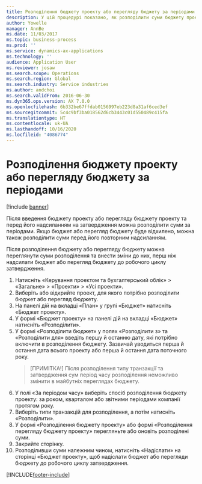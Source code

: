 ```yaml
---
title: Розподілення бюджету проекту або перегляду бюджету за періодами
description: У цій процедурі показано, як розподілити суми бюджету проекту за періодами.
author: Yowelle
manager: AnnBe
ms.date: 11/03/2017
ms.topic: business-process
ms.prod: ''
ms.service: dynamics-ax-applications
ms.technology: ''
audience: Application User
ms.reviewer: josaw
ms.search.scope: Operations
ms.search.region: Global
ms.search.industry: Service industries
ms.author: andchoi
ms.search.validFrom: 2016-06-30
ms.dyn365.ops.version: AX 7.0.0
ms.openlocfilehash: 6b332be67ffdab0156997eb223d8a31af6ced3ef
ms.sourcegitcommit: 5c4c9bf3ba018562d6cb3443c01d550489c415fa
ms.translationtype: HT
ms.contentlocale: uk-UA
ms.lasthandoff: 10/16/2020
ms.locfileid: "4086774"
---
```

# <a name="allocate-a-project-budget-or-budget-revision-across-periods"></a>Розподілення бюджету проекту або перегляду бюджету за періодами

[!include [banner](../../includes/banner.md)]

Після введення бюджету проекту або перегляду бюджету проекту та перед його надсиланням на затвердження можна розподілити суми за періодами. Якщо бюджет або перегляд бюджету буде відхилено, можна також розподілити суми перед його повторним надсиланням. 

Після розподілення бюджету або перегляду бюджету можна переглянути суми розподілення та внести зміни до них, перш ніж надсилати бюджет або перегляд бюджету до робочого циклу затвердження. 

1. Натисніть «Керування проектом та бухгалтерський облік» > «Загальне» > «Проекти» > «Усі проекти». 
2. Виберіть або відкрийте проект, для якого потрібно розподілити бюджет або перегляд бюджету. 
3. На панелі дій на вкладці «План» у групі «Бюджет» натисніть «Бюджет проекту». 
4. У формі «Бюджет проекту» на панелі дій на вкладці «Бюджет» натисніть «Розподілити». 
5. У формі «Розподілити бюджет» у полях «Розподілити з» та «Розподілити для» введіть першу й останню дату, які потрібно включити в розподілення бюджету. Зазвичай уводиться перша й остання дата всього проекту або перша й остання дата поточного року.  
   > [ПРИМІТКА!] Після розподілення типу транзакції та затвердження сум період часу розподілення неможливо змінити в майбутніх переглядах бюджету. 
6. У полі «За періодом часу» виберіть спосіб розподілення бюджету проекту: за роком, кварталом або звітними періодами компанії протягом року.
7. Виберіть типи транзакцій для розподілення, а потім натисніть «Розподілити». 
8. У формі «Розподілення бюджету проекту» або формі «Розподілення перегляду бюджету проекту» перегляньте або оновіть розподілені суми. 
9. Закрийте сторінку.
10. Розподіливши суми належним чином, натисніть «Надіслати» на сторінці «Бюджет проекту», щоб надіслати бюджет або перегляди бюджету до робочого циклу затвердження.  




[!INCLUDE[footer-include](../../includes/footer-banner.md)]